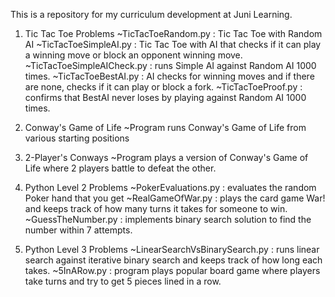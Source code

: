This is a repository for my curriculum development at Juni Learning. 

1) Tic Tac Toe Problems
  ~TicTacToeRandom.py : Tic Tac Toe with Random AI
  ~TicTacToeSimpleAI.py : Tic Tac Toe with AI that checks if it can play a winning move or block an opponent winning move. 
  ~TicTacToeSimpleAICheck.py : runs Simple AI against Random AI 1000 times.
  ~TicTacToeBestAI.py : AI checks for winning moves and if there are none, checks if it can play or block a fork.
  ~TicTacToeProof.py : confirms that BestAI never loses by playing against Random AI 1000 times.
  
2) Conway's Game of Life
  ~Program runs Conway's Game of Life from various starting positions
  
3) 2-Player's Conways
  ~Program plays a version of Conway's Game of Life where 2 players battle to defeat the other.
  
4) Python Level 2 Problems
  ~PokerEvaluations.py : evaluates the random Poker hand that you get
  ~RealGameOfWar.py : plays the card game War! and keeps track of how many turns it takes for someone to win.
  ~GuessTheNumber.py : implements binary search solution to find the number within 7 attempts.
  
5) Python Level 3 Problems
  ~LinearSearchVsBinarySearch.py : runs linear search against iterative binary search and keeps track of how long each takes. 
  ~5InARow.py : program plays popular board game where players take turns and try to get 5 pieces lined in a row.
